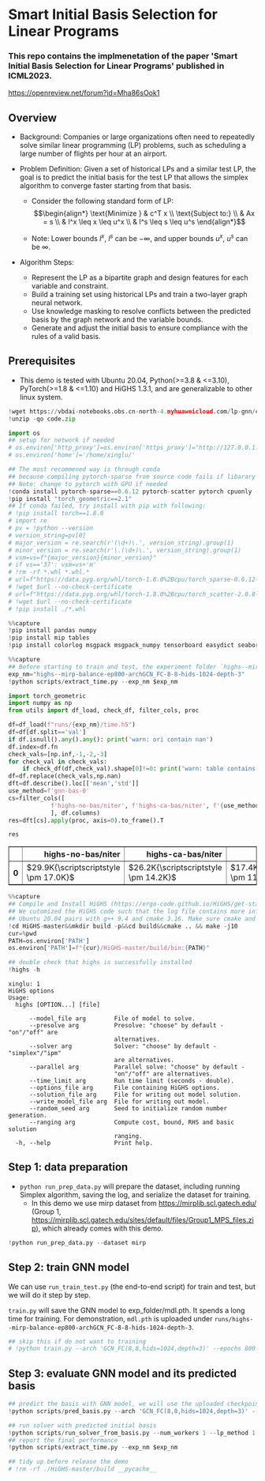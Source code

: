 # Smart Initial Basis Selection for Linear Programs

### This repo contains the implmenetation of the paper 'Smart Initial Basis Selection for Linear Programs' published in ICML2023.
https://openreview.net/forum?id=Mha86sOok1

## Overview 

- Background: Companies or large organizations often need to repeatedly solve similar linear programming (LP) problems, such as scheduling a large number of flights per hour at an airport.
- Problem Definition: Given a set of historical LPs and a similar test LP, the goal is to predict the initial basis for the test LP that allows the simplex algorithm to converge faster starting from that basis.

    - Consider the following standard form of LP: $$\begin{align*}
\text{Minimize } & c^T x \\
\text{Subject to:} \\
& Ax = s \\
& l^x \leq x \leq u^x \\
& l^s \leq s \leq u^s
\end{align*}$$

    - Note: Lower bounds $l^x$, $l^s$ can be $-\infty$, and upper bounds $u^x$, $u^s$ can be $\infty$.

- Algorithm Steps:

    - Represent the LP as a bipartite graph and design features for each variable and constraint.
    - Build a training set using historical LPs and train a two-layer graph neural network.
    - Use knowledge masking to resolve conflicts between the predicted basis by the graph network and the variable bounds.
    - Generate and adjust the initial basis to ensure compliance with the rules of a valid basis.

## Prerequisites

- This demo is tested with Ubuntu 20.04, Python(>=3.8 & <=3.10), PyTorch(>=1.8 & <=1.10) and HiGHS 1.3.1, and are generalizable to other linux system. 


```python
!wget https://vbdai-notebooks.obs.cn-north-4.myhuaweicloud.com/lp-gnn/code.zip
!unzip -qo code.zip 
```


```python
import os 
## setup for network if needed 
# os.environ['http_proxy']=os.environ['https_proxy']="http://127.0.0.1:3128"
# os.environ['home']='/home/xinglu/' 

## The most recommened way is through conda
## because compiling pytorch-sparse from source code fails if libarary is missing or gcc version mismatch
## Note: change to pytorch with GPU if needed
!conda install pytorch-sparse==0.6.12 pytorch-scatter pytorch cpuonly -c pytorch -c pyg -y
!pip install "torch_geometric==2.1"
## If conda failed, try install with pip with following:
# !pip install torch==1.8.0
# import re
# pv = !python --version
# version_string=pv[0] 
# major_version = re.search(r'(\d+)\.', version_string).group(1)
# minor_version = re.search(r'\.(\d+)\.', version_string).group(1)
# vsm=vs=f"{major_version}{minor_version}"
# if vs=='37': vsm=vs+'m'
# !rm -rf *.whl *.whl.*
# url=f"https://data.pyg.org/whl/torch-1.8.0%2Bcpu/torch_sparse-0.6.12-cp{vs}-cp{vsm}-linux_x86_64.whl"
# !wget $url --no-check-certificate
# url=f"https://data.pyg.org/whl/torch-1.8.0%2Bcpu/torch_scatter-2.0.8-cp{vs}-cp{vsm}-linux_x86_64.whl"
# !wget $url --no-check-certificate
# !pip install ./*.whl
```


```python
%%capture 
!pip install pandas numpy
!pip install mip tables 
!pip install colorlog msgpack msgpack_numpy tensorboard easydict seaborn 
```


```python
%%capture 
## Before starting to train and test, the experiment folder `highs--mirp-balance-ep800-archGCN_FC-8-8-hids-1024-depth-3` for `mirp` is uploaded under runs, we can extract and show the performance
exp_nm="highs--mirp-balance-ep800-archGCN_FC-8-8-hids-1024-depth-3"
!python scripts/extract_time.py --exp_nm $exp_nm

import torch_geometric
import numpy as np 
from utils import df_load, check_df, filter_cols, proc

df=df_load(f"runs/{exp_nm}/time.h5")
df=df[df.split=='val']
if df.isnull().any().any(): print('warn: ori contain nan')
df.index=df.fn
check_vals=[np.inf,-1,-2,-3]
for check_val in check_vals:
    if check_df(df,check_val).shape[0]!=0: print('warn: table contains errorcode', check_val)  
df=df.replace(check_vals,np.nan)  
dft=df.describe().loc[['mean','std']]
use_method=f'gnn-bas-0'
cs=filter_cols([
            f'highs-no-bas/niter', f'highs-ca-bas/niter', f'{use_method}/niter',            
            ], df.columns)
res=dft[cs].apply(proc, axis=0).to_frame().T
```


```python
res
```




<div>
<style scoped>
    .dataframe tbody tr th:only-of-type {
        vertical-align: middle;
    }

    .dataframe tbody tr th {
        vertical-align: top;
    }

    .dataframe thead th {
        text-align: right;
    }
</style>
<table border="1" class="dataframe">
  <thead>
    <tr style="text-align: right;">
      <th></th>
      <th>highs-no-bas/niter</th>
      <th>highs-ca-bas/niter</th>
      <th>gnn-bas-0/niter</th>
    </tr>
  </thead>
  <tbody>
    <tr>
      <th>0</th>
      <td>$29.9K{\scriptscriptstyle  \pm 17.0K}$</td>
      <td>$26.2K{\scriptscriptstyle  \pm 14.2K}$</td>
      <td>$17.4K{\scriptscriptstyle  \pm 11.0K}$</td>
    </tr>
  </tbody>
</table>
</div>




```python
%%capture
## Compile and Install HiGHS (https://ergo-code.github.io/HiGHS/get-started). Add the path contain exective `highs` to system enviroment variable PATH. 
## We cutomized the HiGHS code such that the log file contains more information. This part code comes with this notebook. 
## Ubuntu 20.04 pairs with g++ 9.4 and cmake 3.16. Make sure cmake and g++ are installed, e.g., via apt on Ubuntu. 
!cd HiGHS-master&&mkdir build -p&&cd build&&cmake .. && make -j10 
cur=%pwd
PATH=os.environ['PATH']
os.environ['PATH']=f"{cur}/HiGHS-master/build/bin:{PATH}" 
```


```python
## double check that highs is successfully installed
!highs -h
```

    xinglu: 1
    HiGHS options
    Usage:
      highs [OPTION...] [file]
    
          --model_file arg        File of model to solve.
          --presolve arg          Presolve: "choose" by default - "on"/"off" are
                                  alternatives.
          --solver arg            Solver: "choose" by default - "simplex"/"ipm"
                                  are alternatives.
          --parallel arg          Parallel solve: "choose" by default -
                                  "on"/"off" are alternatives.
          --time_limit arg        Run time limit (seconds - double).
          --options_file arg      File containing HiGHS options.
          --solution_file arg     File for writing out model solution.
          --write_model_file arg  File for writing out model.
          --random_seed arg       Seed to initialize random number generation.
          --ranging arg           Compute cost, bound, RHS and basic solution
                                  ranging.
      -h, --help                  Print help.
    


## Step 1: data preparation

- `python run_prep_data.py` will prepare the dataset, including running Simplex algorithm, saving the log, and serialize the dataset for training. 
    - In this demo we use mirp dataset from https://mirplib.scl.gatech.edu/ (Group 1, https://mirplib.scl.gatech.edu/sites/default/files/Group1_MPS_files.zip), which already comes with this demo. 


```python
!python run_prep_data.py --dataset mirp
```


## Step 2: train GNN model

We can use `run_train_test.py` (the end-to-end script) for train and test, but we will do it step by step. 

`train.py` will save the GNN model to exp_folder/mdl.pth. It spends a long time for training. For demonstration, `mdl.pth` is uploaded under `runs/highs--mirp-balance-ep800-archGCN_FC-8-8-hids-1024-depth-3`. 


```python
## skip this if do not want to training
# !python train.py --arch 'GCN_FC(8,8,hids=1024,depth=3)' --epochs 800 --loss balanced --exp_nm a_new_exp_folder --dataset mirp
```

## Step 3: evaluate GNN model and its predicted basis


```python
## predict the basis with GNN model, we will use the uploaded checkpoint.
!python scripts/pred_basis.py --arch 'GCN_FC(8,8,hids=1024,depth=3)' --exp_nm $exp_nm --load_from runs/$exp_nm/mdl.pth --dataset mirp
```

```python
## run solver with predicted initial basis 
!python scripts/run_solver_from_basis.py --num_workers 1 --lp_method 1 --dataset mirp --exp_nm $exp_nm 
## report the final performance 
!python scripts/extract_time.py --exp_nm $exp_nm 
```

```python
## tidy up before release the demo
# !rm -rf ./HiGHS-master/build __pycache__ 
```
